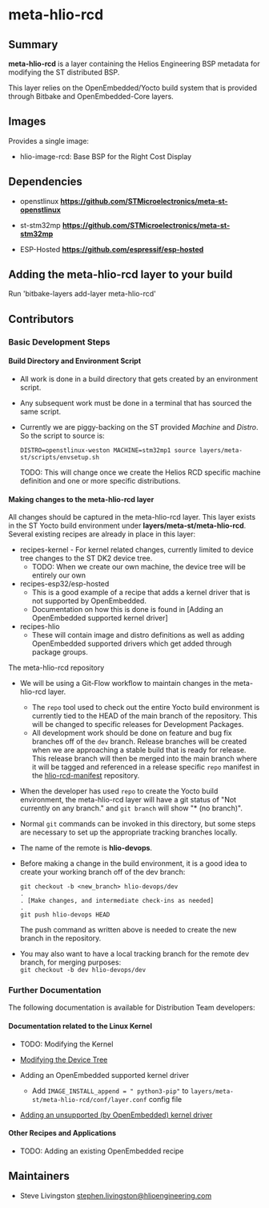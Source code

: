 # meta-hlio-rcd

## Summary

**meta-hlio-rcd** is a layer containing the Helios Engineering BSP metadata for modifying the ST distributed BSP.

This layer relies on the OpenEmbedded/Yocto build system that is provided through
Bitbake and OpenEmbedded-Core layers.

## Images

Provides a single image:

* hlio-image-rcd: Base BSP for the Right Cost Display

## Dependencies

* openstlinux **https://github.com/STMicroelectronics/meta-st-openstlinux**

* st-stm32mp **https://github.com/STMicroelectronics/meta-st-stm32mp**

* ESP-Hosted **https://github.com/espressif/esp-hosted**


## Adding the meta-hlio-rcd layer to your build

Run 'bitbake-layers add-layer meta-hlio-rcd'

## Contributors

### Basic Development Steps

#### Build Directory and Environment Script

- All work is done in a build directory that gets created by an environment script.

- Any subsequent work must be done in a terminal that has sourced the same script.

- Currently we are piggy-backing on the ST provided _Machine_ and _Distro_. So the script to source is:

  `DISTRO=openstlinux-weston MACHINE=stm32mp1 source layers/meta-st/scripts/envsetup.sh`

  TODO: This will change once we create the Helios RCD specific machine definition and one or more specific distributions.

#### Making changes to the meta-hlio-rcd layer

All changes should be captured in the meta-hlio-rcd layer. This layer exists in the ST Yocto build environment under __layers/meta-st/meta-hlio-rcd__. Several existing recipes are already in place in this layer:
  - recipes-kernel - For kernel related changes, currently limited to device tree changes to the ST DK2 device tree.
    - TODO: When we create our own machine, the device tree will be entirely our own
  - recipes-esp32/esp-hosted
    - This is a good example of a recipe that adds a kernel driver that is not supported by OpenEmbedded.
    - Documentation on how this is done is found in [Adding an OpenEmbedded supported kernel driver]
  - recipes-hlio
    - These will contain image and distro definitions as well as adding OpenEmbedded supported drivers which get added through package groups.

The meta-hlio-rcd repository
  - We will be using a Git-Flow workflow to maintain changes in the meta-hlio-rcd layer.
    - The `repo` tool used to check out the entire Yocto build environment is currently tied to the HEAD of the main branch of the repository. This will be changed to specific releases for Development Packages.
    - All development work should be done on feature and bug fix branches off of the `dev` branch. Release branches will be created when we are approaching a stable build that is ready for release. This release branch will then be merged into the main branch where it will be tagged and referenced in a release specific `repo` manifest in the [hlio-rcd-manifest](https://enovationexternal.visualstudio.com/HCEE/_git/hlio-rcd-manifest) repository.

  - When the developer has used `repo` to create the Yocto build environment, the meta-hlio-rcd layer will have a git status of "Not currently on any branch." and `git branch` will show "* (no branch)". 
  - Normal `git` commands can be invoked in this directory, but some steps are necessary to set up the appropriate tracking branches locally. 
  - The name of the remote is __hlio-devops__.  
  - Before making a change in the build environment, it is a good idea to create your working branch off of the dev branch:  
    ```git
    git checkout -b <new_branch> hlio-devops/dev
    .
    . [Make changes, and intermediate check-ins as needed]
    .
    git push hlio-devops HEAD
    ```
    The push command as written above is needed to create the new branch in the repository.  
  - You may also want to have a local tracking branch for the remote dev branch, for merging purposes:  
`git checkout -b dev hlio-devops/dev`

### Further Documentation

The following documentation is available for Distribution Team developers:

#### Documentation related to the Linux Kernel

- TODO: Modifying the Kernel

- [Modifying the Device Tree](https://enovationexternal.visualstudio.com/HCEE/_git/meta-hlio-rcd?path=/docs/Modify_Device_Tree.md&version=GBmain&_a=preview)

- Adding an OpenEmbedded supported kernel driver
  - Add `IMAGE_INSTALL_append = " python3-pip"` to `layers/meta-st/meta-hlio-rcd/conf/layer.conf` config file

- [Adding an unsupported (by OpenEmbedded) kernel driver](https://enovationexternal.visualstudio.com/HCEE/_git/meta-hlio-rcd?path=/docs/Add_Kernel_Driver.md&version=GBmain&_a=preview)

#### Other Recipes and Applications

- TODO: Adding an existing OpenEmbedded recipe

## Maintainers
  - Steve Livingston <stephen.livingston@hlioengineering.com>
